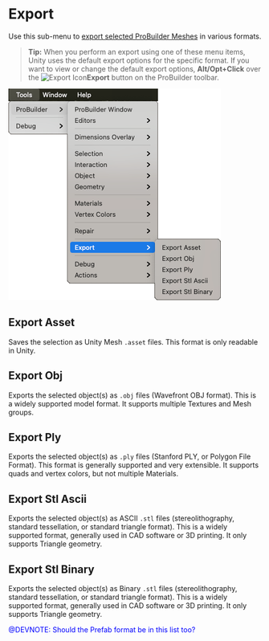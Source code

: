 # Export

Use this sub-menu to [export selected ProBuilder Meshes](workflow-exporting.md) in various formats. 

> **Tip:** When you perform an export using one of these menu items, Unity uses the default export options for the specific format. If you want to view or change the default export options, **Alt/Opt+Click** over the ![Export Icon](images/icons/Object_Export.png)**Export** button on the ProBuilder toolbar.

![Tools > ProBuilder > Export menu](images/menu-export.png)

## Export Asset

Saves the selection as Unity Mesh `.asset` files. This format is only readable in Unity.

## Export Obj

Exports the selected object(s) as `.obj` files (Wavefront OBJ format). This is a widely supported model format. It supports multiple Textures and Mesh groups.

## Export Ply

Exports the selected object(s) as `.ply` files (Stanford PLY, or Polygon File Format). This format is generally supported and very extensible. It supports quads and vertex colors, but not multiple Materials.

## Export Stl Ascii

Exports the selected object(s) as ASCII `.stl` files (stereolithography, standard tessellation, or standard triangle format). This is a widely supported format, generally used in CAD software or 3D printing. It only supports Triangle geometry.

## Export Stl Binary

Exports the selected object(s) as Binary `.stl` files (stereolithography, standard tessellation, or standard triangle format). This is a widely supported format, generally used in CAD software or 3D printing. It only supports Triangle geometry.

<span style="color:blue">@DEVNOTE: Should the Prefab format be in this list too?</span>
